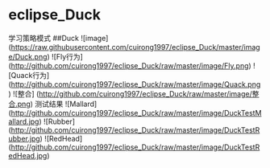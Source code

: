 # eclipse_Duck
学习策略模式
##Duck
![image]
(https://raw.githubusercontent.com/cuirong1997/eclipse_Duck/master/image/Duck.png)
![Fly行为]
(http://github.com/cuirong1997/eclipse_Duck/raw/master/image/Fly.png)
![Quack行为]
(http://github.com/cuirong1997/eclipse_Duck/raw/master/image/Quack.png)
![整合]
(http://github.com/cuirong1997/eclipse_Duck/raw/master/image/整合.png)
测试结果
![Mallard]
(http://github.com/cuirong1997/eclipse_Duck/raw/master/image/DuckTestMallard.jpg)
![Rubber]
(http://github.com/cuirong1997/eclipse_Duck/raw/master/image/DuckTestRubber.jpg)
![RedHead]
(http://github.com/cuirong1997/eclipse_Duck/raw/master/image/DuckTestRedHead.jpg)

